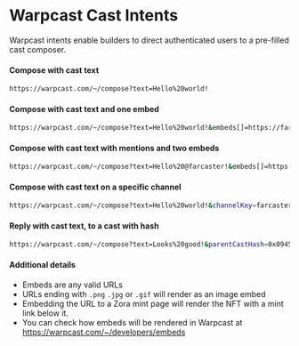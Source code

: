 # Warpcast Cast Intents

Warpcast intents enable builders to direct authenticated users to a pre-filled cast composer.

#### Compose with cast text

```bash
https://warpcast.com/~/compose?text=Hello%20world!
```

#### Compose with cast text and one embed

```bash
https://warpcast.com/~/compose?text=Hello%20world!&embeds[]=https://farcaster.xyz
```

#### Compose with cast text with mentions and two embeds

```bash
https://warpcast.com/~/compose?text=Hello%20@farcaster!&embeds[]=https://farcaster.xyz&embeds[]=https://github.com/farcasterxyz/protocol
```

#### Compose with cast text on a specific channel

```bash
https://warpcast.com/~/compose?text=Hello%20world!&channelKey=farcaster
```

#### Reply with cast text, to a cast with hash

```bash
https://warpcast.com/~/compose?text=Looks%20good!&parentCastHash=0x09455067393562d3296bcbc2ec1c2d6bba8ac1f1
```


#### Additional details

- Embeds are any valid URLs
- URLs ending with `.png` `.jpg` or `.gif` will render as an image embed
- Embedding the URL to a Zora mint page will render the NFT with a mint link below it.
- You can check how embeds will be rendered in Warpcast at https://warpcast.com/~/developers/embeds
